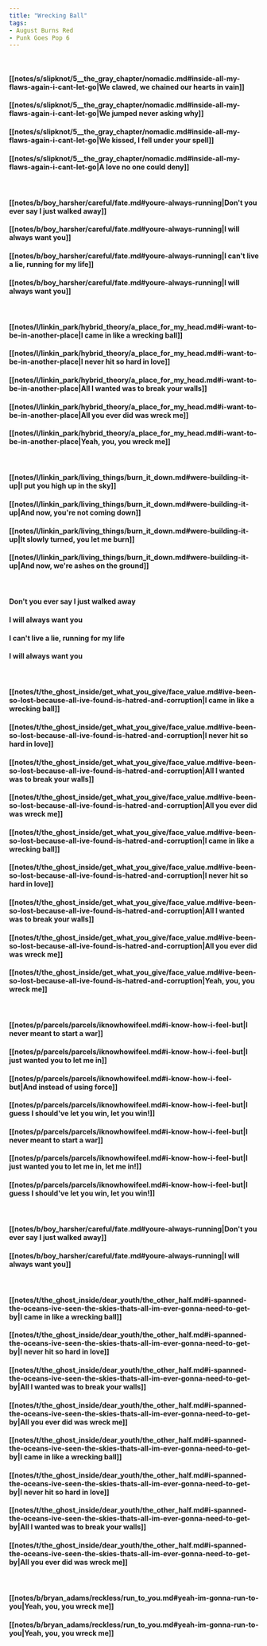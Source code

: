```yaml
---
title: "Wrecking Ball"
tags:
- August Burns Red
- Punk Goes Pop 6
---
```

&nbsp;
#### [[notes/s/slipknot/5__the_gray_chapter/nomadic.md#inside-all-my-flaws-again-i-cant-let-go|We clawed, we chained our hearts in vain]]
#### [[notes/s/slipknot/5__the_gray_chapter/nomadic.md#inside-all-my-flaws-again-i-cant-let-go|We jumped never asking why]]
#### [[notes/s/slipknot/5__the_gray_chapter/nomadic.md#inside-all-my-flaws-again-i-cant-let-go|We kissed, I fell under your spell]]
#### [[notes/s/slipknot/5__the_gray_chapter/nomadic.md#inside-all-my-flaws-again-i-cant-let-go|A love no one could deny]]
&nbsp;
#### [[notes/b/boy_harsher/careful/fate.md#youre-always-running|Don't you ever say I just walked away]]
#### [[notes/b/boy_harsher/careful/fate.md#youre-always-running|I will always want you]]
#### [[notes/b/boy_harsher/careful/fate.md#youre-always-running|I can't live a lie, running for my life]]
#### [[notes/b/boy_harsher/careful/fate.md#youre-always-running|I will always want you]]
&nbsp;
#### [[notes/l/linkin_park/hybrid_theory/a_place_for_my_head.md#i-want-to-be-in-another-place|I came in like a wrecking ball]]
#### [[notes/l/linkin_park/hybrid_theory/a_place_for_my_head.md#i-want-to-be-in-another-place|I never hit so hard in love]]
#### [[notes/l/linkin_park/hybrid_theory/a_place_for_my_head.md#i-want-to-be-in-another-place|All I wanted was to break your walls]]
#### [[notes/l/linkin_park/hybrid_theory/a_place_for_my_head.md#i-want-to-be-in-another-place|All you ever did was wreck me]]
#### [[notes/l/linkin_park/hybrid_theory/a_place_for_my_head.md#i-want-to-be-in-another-place|Yeah, you, you wreck me]]
&nbsp;
#### [[notes/l/linkin_park/living_things/burn_it_down.md#were-building-it-up|I put you high up in the sky]]
#### [[notes/l/linkin_park/living_things/burn_it_down.md#were-building-it-up|And now, you're not coming down]]
#### [[notes/l/linkin_park/living_things/burn_it_down.md#were-building-it-up|It slowly turned, you let me burn]]
#### [[notes/l/linkin_park/living_things/burn_it_down.md#were-building-it-up|And now, we're ashes on the ground]]
&nbsp;
#### Don't you ever say I just walked away
#### I will always want you
#### I can't live a lie, running for my life
#### I will always want you
&nbsp;
#### [[notes/t/the_ghost_inside/get_what_you_give/face_value.md#ive-been-so-lost-because-all-ive-found-is-hatred-and-corruption|I came in like a wrecking ball]]
#### [[notes/t/the_ghost_inside/get_what_you_give/face_value.md#ive-been-so-lost-because-all-ive-found-is-hatred-and-corruption|I never hit so hard in love]]
#### [[notes/t/the_ghost_inside/get_what_you_give/face_value.md#ive-been-so-lost-because-all-ive-found-is-hatred-and-corruption|All I wanted was to break your walls]]
#### [[notes/t/the_ghost_inside/get_what_you_give/face_value.md#ive-been-so-lost-because-all-ive-found-is-hatred-and-corruption|All you ever did was wreck me]]
#### [[notes/t/the_ghost_inside/get_what_you_give/face_value.md#ive-been-so-lost-because-all-ive-found-is-hatred-and-corruption|I came in like a wrecking ball]]
#### [[notes/t/the_ghost_inside/get_what_you_give/face_value.md#ive-been-so-lost-because-all-ive-found-is-hatred-and-corruption|I never hit so hard in love]]
#### [[notes/t/the_ghost_inside/get_what_you_give/face_value.md#ive-been-so-lost-because-all-ive-found-is-hatred-and-corruption|All I wanted was to break your walls]]
#### [[notes/t/the_ghost_inside/get_what_you_give/face_value.md#ive-been-so-lost-because-all-ive-found-is-hatred-and-corruption|All you ever did was wreck me]]
#### [[notes/t/the_ghost_inside/get_what_you_give/face_value.md#ive-been-so-lost-because-all-ive-found-is-hatred-and-corruption|Yeah, you, you wreck me]]
&nbsp;
#### [[notes/p/parcels/parcels/iknowhowifeel.md#i-know-how-i-feel-but|I never meant to start a war]]
#### [[notes/p/parcels/parcels/iknowhowifeel.md#i-know-how-i-feel-but|I just wanted you to let me in]]
#### [[notes/p/parcels/parcels/iknowhowifeel.md#i-know-how-i-feel-but|And instead of using force]]
#### [[notes/p/parcels/parcels/iknowhowifeel.md#i-know-how-i-feel-but|I guess I should've let you win, let you win!]]
#### [[notes/p/parcels/parcels/iknowhowifeel.md#i-know-how-i-feel-but|I never meant to start a war]]
#### [[notes/p/parcels/parcels/iknowhowifeel.md#i-know-how-i-feel-but|I just wanted you to let me in, let me in!]]
#### [[notes/p/parcels/parcels/iknowhowifeel.md#i-know-how-i-feel-but|I guess I should've let you win, let you win!]]
&nbsp;
#### [[notes/b/boy_harsher/careful/fate.md#youre-always-running|Don't you ever say I just walked away]]
#### [[notes/b/boy_harsher/careful/fate.md#youre-always-running|I will always want you]]
&nbsp;
#### [[notes/t/the_ghost_inside/dear_youth/the_other_half.md#i-spanned-the-oceans-ive-seen-the-skies-thats-all-im-ever-gonna-need-to-get-by|I came in like a wrecking ball]]
#### [[notes/t/the_ghost_inside/dear_youth/the_other_half.md#i-spanned-the-oceans-ive-seen-the-skies-thats-all-im-ever-gonna-need-to-get-by|I never hit so hard in love]]
#### [[notes/t/the_ghost_inside/dear_youth/the_other_half.md#i-spanned-the-oceans-ive-seen-the-skies-thats-all-im-ever-gonna-need-to-get-by|All I wanted was to break your walls]]
#### [[notes/t/the_ghost_inside/dear_youth/the_other_half.md#i-spanned-the-oceans-ive-seen-the-skies-thats-all-im-ever-gonna-need-to-get-by|All you ever did was wreck me]]
#### [[notes/t/the_ghost_inside/dear_youth/the_other_half.md#i-spanned-the-oceans-ive-seen-the-skies-thats-all-im-ever-gonna-need-to-get-by|I came in like a wrecking ball]]
#### [[notes/t/the_ghost_inside/dear_youth/the_other_half.md#i-spanned-the-oceans-ive-seen-the-skies-thats-all-im-ever-gonna-need-to-get-by|I never hit so hard in love]]
#### [[notes/t/the_ghost_inside/dear_youth/the_other_half.md#i-spanned-the-oceans-ive-seen-the-skies-thats-all-im-ever-gonna-need-to-get-by|All I wanted was to break your walls]]
#### [[notes/t/the_ghost_inside/dear_youth/the_other_half.md#i-spanned-the-oceans-ive-seen-the-skies-thats-all-im-ever-gonna-need-to-get-by|All you ever did was wreck me]]
&nbsp;
#### [[notes/b/bryan_adams/reckless/run_to_you.md#yeah-im-gonna-run-to-you|Yeah, you, you wreck me]]
#### [[notes/b/bryan_adams/reckless/run_to_you.md#yeah-im-gonna-run-to-you|Yeah, you, you wreck me]]
